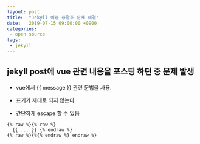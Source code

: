 ```yaml
---
layout: post
title:  "Jekyll 이중 중괄호 문제 해결"
date:   2019-07-15 09:00:00 +0900
categories:
 - open source
tags: 
 - jekyll
---
```


## jekyll post에 vue 관련 내용을 포스팅 하던 중 문제 발생

- vue에서 {{ message }} 관련 문법을 사용.
- 표기가 제대로 되지 않는다.

- 간단하게 escape 할 수 있음

```
{% raw %}{% raw %}
  {{ ... }} {% endraw %} 
{% raw %}{%{% endraw %} endraw %}
```



